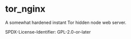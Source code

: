 # tor_nginx

A somewhat hardened instant Tor hidden node web server.

SPDX-License-Identifier: GPL-2.0-or-later

